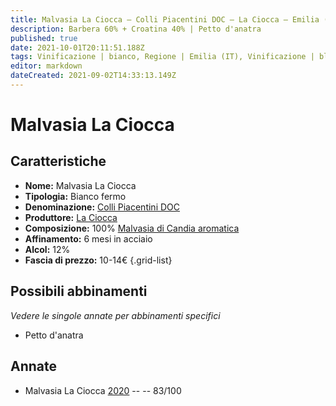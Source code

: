 ```yaml
---
title: Malvasia La Ciocca – Colli Piacentini DOC – La Ciocca – Emilia (IT) – 10-14€ – 2★
description: Barbera 60% + Croatina 40% | Petto d'anatra
published: true
date: 2021-10-01T20:11:51.188Z
tags: Vinificazione | bianco, Regione | Emilia (IT), Vinificazione | blend, Vinificazione | fermo, Valutazioni | 2 stelle, Vitigni | Malvasia di Candia aromatica, Prezzi | 10-14€, Alimento | anatra,  
editor: markdown
dateCreated: 2021-09-02T14:33:13.149Z
---
```


# Malvasia La Ciocca 

## Caratteristiche
- **Nome:** Malvasia La Ciocca 
- **Tipologia:** Bianco fermo
- **Denominazione:** [Colli Piacentini DOC](/denominazioni/Italia/Emilia/DOC-Colli-Piacentini)
- **Produttore:** [La Ciocca](/produttori/Italia/Emilia/La-Ciocca) 
- **Composizione:** 100% [Malvasia di Candia aromatica](/vitigni/Italia/bacca-bianca/malvasia-di-candia-aromatica)
- **Affinamento:** 6 mesi in acciaio 
- **Alcol:** 12%
- **Fascia di prezzo:** 10-14€
{.grid-list}

## Possibili abbinamenti
*Vedere le singole annate per abbinamenti specifici*

- Petto d'anatra

## Annate
- Malvasia La Ciocca [2020](/vini/Italia/Emilia/La-Ciocca/Malvasia-La-Ciocca/2020) -- <span class="star-2"></span> -- 83/100
